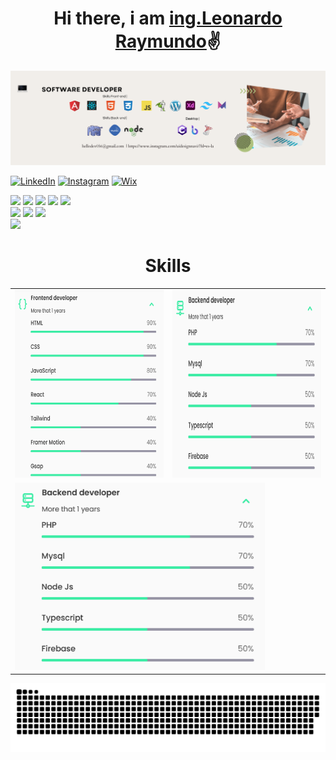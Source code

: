 <div align="center">
    <h1 align="center">Hi there, i am <a href="https://www.linkedin.com/in/ing-leonardo-dev/">ing.Leonardo Raymundo</a>✌️</h1>
</div>
<img src="https://github.com/1eonardo/1eonardo/blob/main/BannerDev.png" alt="">

<a href="https://www.linkedin.com/in/ing-leonardo-dev/" target="_blank"><img src="https://img.shields.io/badge/LinkedIn-%230077B5.svg?&style=flat-square&logo=linkedin&logoColor=white" alt="LinkedIn"></a>
<a href="https://www.instagram.com/uidesignnavi/" target="_blank"><img src="https://img.shields.io/badge/Instagram-%23E4405F.svg?&style=flat-square&logo=instagram&logoColor=white" alt="Instagram"></a>
<a href="https://naviux2.wixsite.com/naviuidesign" target="_blank"><img src="https://img.shields.io/badge/Wix.com-%23F2A511.svg?&style=flat-square&logo=Wix&logoColor=white" alt="Wix"></a>

<div>
  <img src="https://img.shields.io/badge/Graduate%20in-2019-blue" />
  <img src="https://img.shields.io/badge/Career-Systems%20Engineer-blue" />
  <img src="https://img.shields.io/badge/Focus-Front End-brightgreen" />
  <img src="https://img.shields.io/badge/From-Nicaragua-success" />
  <img src="https://img.shields.io/badge/Languages-English%20%26%20Spanish-brightgreen" />
</div>
<div>
    <img src="https://img.shields.io/badge/Hobby-♟%20Chess-yellow" />
    <img src="https://img.shields.io/badge/Hobby-🏀%20Basketball-yellow" />
    <img src="https://img.shields.io/badge/Hobby-🏓%20Ping%20Pong-yellow" />
</div>
<img src="https://user-images.githubusercontent.com/73097560/115834477-dbab4500-a447-11eb-908a-139a6edaec5c.gif">
</p>  

<!-- Skills -->
<div align="center">
    <h1>Skills</h1>
</div>
<table border="0" align="center">
  <tr>
    <td width="50%" align="center">
      <img src="https://github.com/1eonardo/1eonardo/blob/main/Skill1.png" width="400" height="300" />
    </td>
    <td width="50%" align="center">
      <img src="https://github.com/1eonardo/1eonardo/blob/main/Skill2.png" width="400" height="300" />
    </td>
  </tr>
  <tr>
    <td colspan="2" align="left">
      <img src="https://github.com/1eonardo/1eonardo/blob/main/Skill2.png" width="400" height="300" />
    </td>
  </tr>
</table>


   
<div align="center">
    <picture align="center">
      <source media="(prefers-color-scheme: dark)" srcset="https://raw.githubusercontent.com/Niefee/niefee/master/assets/github-contribution-grid-snake.svg">
      <source media="(prefers-color-scheme: light)" srcset="https://raw.githubusercontent.com/Niefee/niefee/master/assets/github-contribution-grid-snake.svg">
      <img alt="github contribution grid snake animation" src="https://raw.githubusercontent.com/Niefee/niefee/master/assets/github-contribution-grid-snake.svg">
    </picture>
</div>
